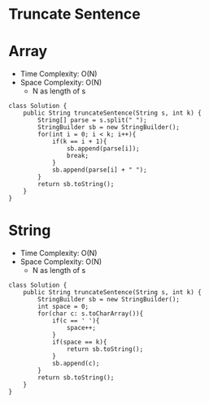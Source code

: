 # Truncate Sentence
# Array
* Time Complexity: O(N)
* Space Complexity: O(N)
	* N as length of s
```
class Solution {
    public String truncateSentence(String s, int k) {
        String[] parse = s.split(" ");
        StringBuilder sb = new StringBuilder();
        for(int i = 0; i < k; i++){
            if(k == i + 1){
                sb.append(parse[i]);
                break;
            }
            sb.append(parse[i] + " ");
        }
        return sb.toString();
    }
}
```
# String
* Time Complexity: O(N)
* Space Complexity: O(N)
	* N as length of s
```
class Solution {
    public String truncateSentence(String s, int k) {
        StringBuilder sb = new StringBuilder();
        int space = 0;
        for(char c: s.toCharArray()){
            if(c == ' '){
                space++;
            }
            if(space == k){
                return sb.toString();
            }
            sb.append(c);
        }
        return sb.toString();
    }
}
```